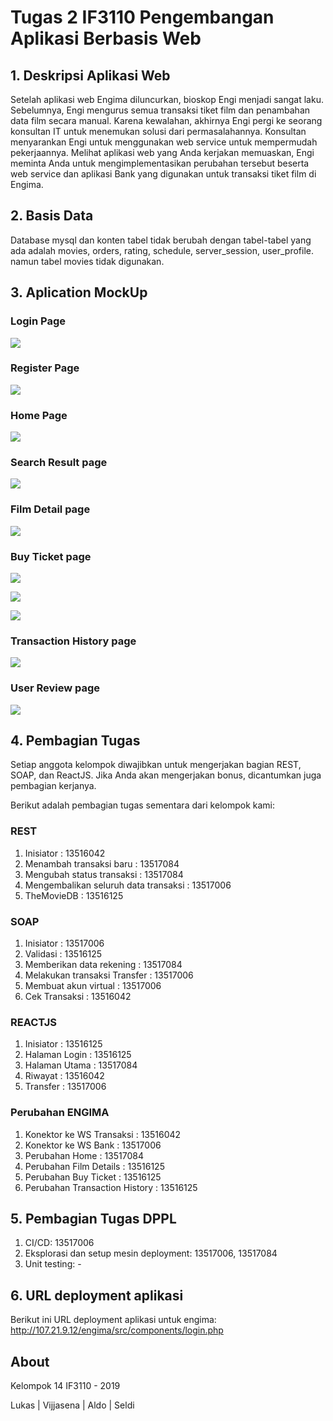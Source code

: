# Tugas 2 IF3110 Pengembangan Aplikasi Berbasis Web

## 1. Deskripsi Aplikasi Web

Setelah aplikasi web Engima diluncurkan, bioskop Engi menjadi sangat laku. Sebelumnya, Engi mengurus semua transaksi tiket film dan penambahan data film secara manual. Karena kewalahan, akhirnya Engi pergi ke seorang konsultan IT untuk menemukan solusi dari permasalahannya. Konsultan menyarankan Engi untuk menggunakan web service untuk mempermudah pekerjaannya. Melihat aplikasi web yang Anda kerjakan memuaskan, Engi meminta Anda untuk mengimplementasikan perubahan tersebut beserta web service dan aplikasi Bank yang digunakan untuk transaksi tiket film di Engima.


## 2. Basis Data

Database mysql dan konten tabel tidak berubah dengan tabel-tabel yang ada adalah movies, orders, rating, schedule, server_session, user_profile. namun tabel movies tidak digunakan.

## 3. Aplication MockUp
### Login Page

![](mockup/Login.JPG)

### Register Page

![](mockup/Register.JPG)

### Home Page

![](mockup/Home.JPG)

### Search Result page

![](mockup/Search.JPG)

### Film Detail page

![](mockup/MovieDetail.JPG)

### Buy Ticket page

![](mockup/BookTicket-Noticketselected.JPG)

![](mockup/BookTicket-Selectedticket.JPG)

![](mockup/BookTicket-Success.JPG)

### Transaction History page

![](mockup/Transactions.JPG)

### User Review page

![](mockup/Reviews-Add.JPG)


## 4. Pembagian Tugas
Setiap anggota kelompok diwajibkan untuk mengerjakan bagian REST, SOAP, dan ReactJS. Jika Anda akan mengerjakan bonus, dicantumkan juga pembagian kerjanya.

Berikut adalah pembagian tugas sementara dari kelompok kami: 

### REST
1. Inisiator : 13516042
2. Menambah transaksi baru  : 13517084
3. Mengubah status transaksi   : 13517084
4. Mengembalikan seluruh data transaksi  : 13517006
5. TheMovieDB   : 13516125


### SOAP
1. Inisiator  : 13517006
2. Validasi  : 13516125
3. Memberikan data rekening : 13517084
4. Melakukan transaksi Transfer  : 13517006
5. Membuat akun virtual : 13517006
6. Cek Transaksi : 13516042


### REACTJS
1. Inisiator  : 13516125
2. Halaman Login : 13516125
3. Halaman Utama   : 13517084
4. Riwayat     : 13516042
5. Transfer    : 13517006

### Perubahan ENGIMA
1. Konektor ke WS Transaksi : 13516042
2. Konektor ke WS Bank  : 13517006
3. Perubahan Home   : 13517084
4. Perubahan Film Details   : 13516125
5. Perubahan Buy Ticket : 13516125
6. Perubahan Transaction History  : 13516125

## 5. Pembagian Tugas DPPL

1. CI/CD: 13517006
2. Eksplorasi dan setup mesin deployment: 13517006, 13517084
3. Unit testing: -

## 6. URL deployment aplikasi

Berikut ini URL deployment aplikasi untuk engima:
http://107.21.9.12/engima/src/components/login.php

## About

Kelompok 14 IF3110 - 2019

Lukas | Vijjasena | Aldo | Seldi
